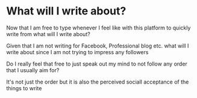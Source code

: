 # What will I write about?

Now that I am free to type
whenever I feel like
with this platform to quickly write from
what will I write about?

Given that I am not writing
for Facebook, Professional blog etc.
what will I write about
since I am not trying to impress any followers

Do I really feel that free
to just speak out my mind
to not follow any order
that I usually aim for?

It's not just the order but
it is also the perceived sociall acceptance
of the things to write